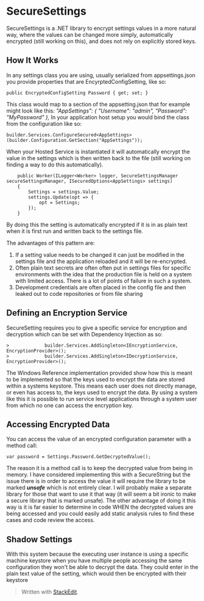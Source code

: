 # SecureSettings

SecureSettings is a .NET library to encrypt settings values in a more natural way, where the values can be changed more simply, automatically encrypted (still working on this), and does not rely on explicitly stored keys.

## How It Works
In any settings class you are using, usually serialized from appsettings.json you provide properties that are EncyrptedConfigSetting, like so:

    public EncryptedConfigSetting Password { get; set; }

This class would map to a section of the appsetting.json that for example might look like this:
  *"AppSettings": {
    "Username": "admin",
    "Password": "MyPassword"
  },*
In your application host setup you would bind the class from the configuration like so:

    builder.Services.ConfigureSecured<AppSettings>(builder.Configuration.GetSection("AppSettings"));

When your Hosted Service is instantiated it will automatically encrypt the value in the settings which is then written back to the file (still working on finding a way to do this automatically).

        public Worker(ILogger<Worker> logger, SecureSettingsManager secureSettingsManager, ISecuredOptions<AppSettings> settings)
        {
            Settings = settings.Value;
            settings.Update(opt => {
                opt = Settings;
            });
        }
By doing this the setting is automatically encrypted if it is in as plain text when it is first run and written back to the settings file.

The advantages of this pattern are:

 1. If a setting value needs to be changed it can just be modified in
    the settings file and the application reloaded and it will be
    re-encrypted.
 2.  Often plain text secrets are often often put in settings files
    for specific environments with the idea that the production file is
    held on a system with limited access. There is a lot of points of
    failure in such a system.
 3. Development credentials are often placed in the config file and then
    leaked out to code repositories or from file sharing

## Defining an Encryption Service
SecureSetting requires you to give a specific service for encryption and decryption which can be set with Dependency Injection as so:

    >             builder.Services.AddSingleton<IEncryptionService, EncryptionProvider>();
    >             builder.Services.AddSingleton<IDecryptionService, EncryptionProvider>();
The Windows Reference implementation provided show how this is meant to be implemented so that the keys used to encrypt the data are stored within a systems keystore. This means each user does not directly manage, or even has access to, the keys used to encrypt the data. By using a system like this it is possible to run service level applications through a system user from which no one can access the encryption key.

## Accessing Encrypted Data
You can access the value of an encrypted configuration parameter with a method call:

    var password = Settings.Password.GetDecryptedValue();

The reason it is a method call is to keep the decrypted value from being in memory. I have considered implementing this with a SecureString but the issue there is in order to access the value it will require the library to be marked ***unsafe*** which is not entirely clear. I will probably make a separate library for those that want to use it that way (it will seem a bit ironic to make a secure library that is marked unsafe).
The other advantage of doing it this way is it is far easier to determine in code WHEN the decrypted values are being accessed and you could easily add static analysis rules to find these cases and code review the access.

## Shadow Settings
With this system because the executing user instance is using a specific machine keystore when you have multiple people accessing the same configuration they won't be able to decrypt the data. They could enter in the plain text value of the setting, which would then be encrypted with their keystore 
>
> Written with [StackEdit](https://stackedit.io/).